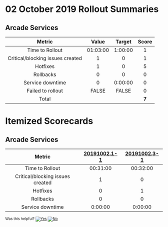 # 02 October 2019 Rollout Summaries

## Arcade Services

|              Metric              |   Value  |  Target |   Score   |
|:--------------------------------:|:--------:|:-------:|:---------:|
| Time to Rollout                  | 01:03:00 | 1:00:00 |     1     |
| Critical/blocking issues created |     1    |    0    |     1     |
| Hotfixes                         |     1    |    0    |     5     |
| Rollbacks                        |     0    |    0    |     0     |
| Service downtime                 |     0    | 0:00:00 |     0     |
| Failed to rollout                |   FALSE  |  FALSE  |     0     |
| Total                            |          |         |   **7**   |

# Itemized Scorecards

## Arcade Services

| Metric | [20191002.1-1](https://dev.azure.com/dnceng/internal/_releaseProgress?_a=release-pipeline-progress&releaseId=20235) | [20191002.3-1](https://dev.azure.com/dnceng/internal/_releaseProgress?_a=release-pipeline-progress&releaseId=20259) |
|:--------------------------------:|:------------:|:-------------:|
| Time to Rollout | 00:31:00 | 00:32:00 |
| Critical/blocking issues created | 1 | 0 |
| Hotfixes | 0 | 1 |
| Rollbacks | 0 | 0 |
| Service downtime | 0:00:00 | 0:00:00 |

<!-- Begin Generated Content: Doc Feedback -->
<sub>Was this helpful? [![Yes](https://helix.dot.net/f/ip/5?p=Documentation%5CTeamProcess%5CRollout-Scorecards%5CScorecard_2019-10-02.md)](https://helix.dot.net/f/p/5?p=Documentation%5CTeamProcess%5CRollout-Scorecards%5CScorecard_2019-10-02.md) [![No](https://helix.dot.net/f/in)](https://helix.dot.net/f/n/5?p=Documentation%5CTeamProcess%5CRollout-Scorecards%5CScorecard_2019-10-02.md)</sub>
<!-- End Generated Content-->
